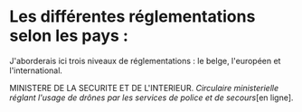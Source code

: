 # Les différentes réglementations selon les pays :

J'aborderais ici trois niveaux de réglementations : le belge, l'européen et l'international.

MINISTERE DE LA SECURITE ET DE L'INTERIEUR. *Circulaire ministerielle réglant l'usage de drônes par les services de police et de secours*[en ligne].
